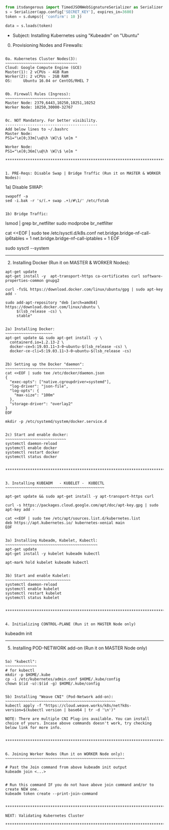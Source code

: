 ```Python
from itsdangerous import TimedJSONWebSignatureSerializer as Serializer
s = Serializer(app.config['SECRET_KEY'], expires_in=3600)
token = s.dumps({ 'confirm': 10 })

data = s.loads(token)
```


* Subject: Installing Kubernetes using "Kubeadm" on "Ubuntu"

0. Provisioning Nodes and Firewalls:
~~~~~~~~~~~~~~~~~~~~~~~~~~~~~~~~~~~~

0a. Kubernetes Cluster Nodes(3):
~~~~~~~~~~~~~~~~~~~~~~~~~~~~~~~~
Cloud: Google Compute Engine (GCE)
Master(1): 2 vCPUs - 4GB Ram  
Worker(2): 2 vCPUs - 2GB RAM
OS:     Ubuntu 16.04 or CentOS/RHEL 7


0b. Firewall Rules (Ingress): 
~~~~~~~~~~~~~~~~~~~~~~~~~~~~~
Master Node: 2379,6443,10250,10251,10252 
Worker Node: 10250,30000-32767


0c. NOT Mandatory. For better visibility.
-----------------------------------------
Add below lines to ~/.bashrc
Master Node:
PS1="\e[0;33m[\u@\h \W]\$ \e[m "

Worker Node:
PS1="\e[0;36m[\u@\h \W]\$ \e[m "

***************************************************************************************************


1. PRE-Reqs: Disable Swap | Bridge Traffic (Run it on MASTER & WORKER Nodes):
~~~~~~~~~~~~~~~~~~~~~~~~~~~~~~~~~~~~~~~~~~~~~~~~~~~~~~~~~~~~~~~~~~~~~~~~~~~~~

1a) Disable SWAP:
~~~~~~~~~~~~~~~~~
swapoff -a
sed -i.bak -r 's/(.+ swap .+)/#\1/' /etc/fstab


1b) Bridge Traffic:
~~~~~~~~~~~~~~~~~~~
lsmod | grep br_netfilter 
sudo modprobe br_netfilter

cat <<EOF | sudo tee /etc/sysctl.d/k8s.conf
net.bridge.bridge-nf-call-ip6tables = 1
net.bridge.bridge-nf-call-iptables = 1
EOF

sudo sysctl --system


***************************************************************************************************


2. Installing Docker (Run it on MASTER & WORKER Nodes):
~~~~~~~~~~~~~~~~~~~~~~~~~~~~~~~~~~~~~~~~~~~~~~~~~~~~~~~
apt-get update  
apt-get install -y  apt-transport-https ca-certificates curl software-properties-common gnupg2

curl -fsSL https://download.docker.com/linux/ubuntu/gpg | sudo apt-key add -

sudo add-apt-repository "deb [arch=amd64] https://download.docker.com/linux/ubuntu \
     $(lsb_release -cs) \
     stable"


2a) Installing Docker:
~~~~~~~~~~~~~~~~~~~~~
apt-get update && sudo apt-get install -y \
  containerd.io=1.2.13-2 \
  docker-ce=5:19.03.11~3-0~ubuntu-$(lsb_release -cs) \
  docker-ce-cli=5:19.03.11~3-0~ubuntu-$(lsb_release -cs)


2b) Setting up the Docker "daemon":
~~~~~~~~~~~~~~~~~~~~~~~~~~~~~~~~~~
cat <<EOF | sudo tee /etc/docker/daemon.json
{
  "exec-opts": ["native.cgroupdriver=systemd"],
  "log-driver": "json-file",
  "log-opts": {
    "max-size": "100m"
  },
  "storage-driver": "overlay2"
}
EOF

mkdir -p /etc/systemd/system/docker.service.d


2c) Start and enable docker:
~~~~~~~~~~~~~~~~~~~~~~~~~~~
systemctl daemon-reload
systemctl enable docker
systemctl restart docker
systemctl status docker


***************************************************************************************************


3. Installing KUBEADM   - KUBELET -  KUBECTL
~~~~~~~~~~~~~~~~~~~~~~~~~~~~~~~~~~~~~~~~~~~~

apt-get update && sudo apt-get install -y apt-transport-https curl

curl -s https://packages.cloud.google.com/apt/doc/apt-key.gpg | sudo apt-key add -

cat <<EOF | sudo tee /etc/apt/sources.list.d/kubernetes.list
deb https://apt.kubernetes.io/ kubernetes-xenial main
EOF


3a) Installing Kubeadm, Kubelet, Kubectl:
~~~~~~~~~~~~~~~~~~~~~~~~~~~~~~~~~~~~~~~~~
apt-get update
apt-get install -y kubelet kubeadm kubectl

apt-mark hold kubelet kubeadm kubectl


3b) Start and enable Kubelet:
~~~~~~~~~~~~~~~~~~~~~~~~~~~~~
systemctl daemon-reload
systemctl enable kubelet
systemctl restart kubelet
systemctl status kubelet


***************************************************************************************************


4. Initializing CONTROL-PLANE (Run it on MASTER Node only)
~~~~~~~~~~~~~~~~~~~~~~~~~~~~~~~~~~~~~~~~~~~~~~~~~~~~~~~~~~

kubeadm init


***************************************************************************************************


5. Installing POD-NETWORK add-on (Run it on MASTER Node only)
~~~~~~~~~~~~~~~~~~~~~~~~~~~~~~~~~~~~~~~~~~~~~~~~~~~~~~~~~~~~~~

5a) "kubectl":
~~~~~~~~~~~~~~
# for kubectl
mkdir -p $HOME/.kube
cp -i /etc/kubernetes/admin.conf $HOME/.kube/config
chown $(id -u):$(id -g) $HOME/.kube/config


5b) Installing "Weave CNI" (Pod-Network add-on):
~~~~~~~~~~~~~~~~~~~~~~~~~~~~~~~~~~~~~~~~~~~~~~~~~
kubectl apply -f "https://cloud.weave.works/k8s/net?k8s-version=$(kubectl version | base64 | tr -d '\n')"

NOTE: There are multiple CNI Plug-ins available. You can install choice of yours. Incase above commands doesn't work, try checking below link for more info.


***************************************************************************************************


6. Joining Worker Nodes (Run it on WORKER Node only):
~~~~~~~~~~~~~~~~~~~~~~~~~~~~~~~~~~~~~~~~~~~~~~~~~~~~~

# Past the Join command from above kubeadm init output
kubeadm join <...>


# Run this command IF you do not have above join command and/or to create NEW one.
kubeadm token create --print-join-command 


***************************************************************************************************

NEXT: Validating Kubernetes Cluster

***************************************************************************************************
